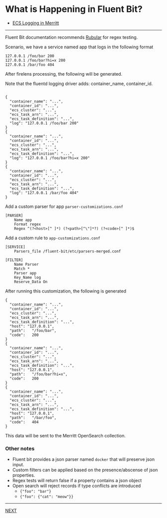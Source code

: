 # What is Happening in Fluent Bit?

- [ECS Logging in Merritt](README.md)

---

Fluent Bit documentation recommends [Rubular](https://rubular.com/) for regex testing.

Scenario, we have a service named app that logs in the following format
```
127.0.0.1 /foo/bar 200
127.0.0.1 /foo/bar?hi=x 200
127.0.0.1 /bar/foo 404
```

After firelens processing, the following will be generated.

Note that the fluentd logging driver adds: container_name, container_id.
```

{
  "container_name": "...",
  "container_id": "...",
  "ecs_cluster": "...",
  "ecs_task_arn": "...",
  "ecs_task_definition": "...",
  "log": "127.0.0.1 /foo/bar 200"
}
{
  "container_name": "...",
  "container_id": "...",
  "ecs_cluster": "...",
  "ecs_task_arn": "...",
  "ecs_task_definition": "...",
  "log": "127.0.0.1 /foo/bar?hi=x 200"
}
{
  "container_name": "...",
  "container_id": "...",
  "ecs_cluster": "...",
  "ecs_task_arn": "...",
  "ecs_task_definition": "...",
  "log": "127.0.0.1 /bar/foo 404"
}

```

Add a custom parser for app `parser-customizations.conf`
```
[PARSER]
    Name app
    Format regex
    Regex ^(?<host>[^ ]*) (?<path>[^\"]*?) (?<code>[^ ]*)$
```

Add a custom rule to `app-customizations.conf`
```
[SERVICE]
    Parsers_file /fluent-bit/etc/parsers-merged.conf

[FILTER]
    Name Parser
    Match *
    Parser app
    Key_Name log
    Reserve_Data On
```

After running this customization, the following is generated
```
{
  "container_name": "...",
  "container_id": "...",
  "ecs_cluster": "...",
  "ecs_task_arn": "...",
  "ecs_task_definition": "...",
  "host": "127.0.0.1",
  "path":	"/foo/bar",
  "code":	200
}
{
  "container_name": "...",
  "container_id": "...",
  "ecs_cluster": "...",
  "ecs_task_arn": "...",
  "ecs_task_definition": "...",
  "host": "127.0.0.1",
  "path":	"/foo/bar?hi=x",
  "code":	200
}
{
  "container_name": "...",
  "container_id": "...",
  "ecs_cluster": "...",
  "ecs_task_arn": "...",
  "ecs_task_definition": "...",
  "host": "127.0.0.1",
  "path":	"/bar/foo",
  "code":	404
}
```

This data will be sent to the Merritt OpenSearch collection.

### Other notes
- Fluent bit provides a json parser named `docker` that will preserve json input.
- Custom filters can be applied based on the presence/abscense of json properties.
- Regex tests will return false if a property contains a json object
- Open search will reject records if type conflicts are introduced
  - `{"foo": "bar"}`
  - `{"foo": {"cat": "meow"}}`

---

[NEXT](fluent-bit-customization-with-cloudwatch.md)